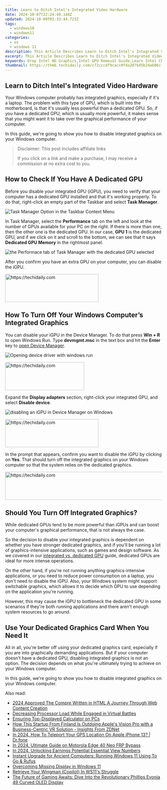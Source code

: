 ```yaml
---
title: Learn to Ditch Intel's Integrated Video Hardware
date: 2024-10-07T22:24:49.148Z
updated: 2024-10-09T03:33:44.723Z
tags:
  - windows10
  - windows11
categories:
  - os
  - windows 11
description: This Article Describes Learn to Ditch Intel's Integrated Video Hardware
excerpt: This Article Describes Learn to Ditch Intel's Integrated Video Hardware
keywords: Drop Intel HD Graphics,Intel GPU Removal Guide,Learn Intel Chipset Exclusion,Skip Intel's Video Features,Bypass Intel Integrated Video,Ditch Intel Graphics Support,Remove Intel Video Hardware
thumbnail: https://thmb.techidaily.com/c72cccdf9cacc0fda207b45b24ab86cf2fde475b85a4b94012ab008856dbcd1d.jpg
---
```


## Learn to Ditch Intel's Integrated Video Hardware

 Your Windows computer probably has integrated graphics, especially if it's a laptop. The problem with this type of GPU, which is built into the motherboard, is that it's usually less powerful than a dedicated GPU. So, if you have a dedicated GPU, which is usually more powerful, it makes sense that you might want it to take over the graphical performance of your computer.

 In this guide, we're going to show you how to disable integrated graphics on your Windows computer.

>  Disclaimer: This post includes affiliate links
>
>  If you click on a link and make a purchase, I may receive a commission at no extra cost to you.
>

## How to Check If You Have A Dedicated GPU

 Before you disable your integrated GPU (iGPU), you need to verify that your computer has a dedicated GPU installed and that it's working properly. To do that, right-click an empty part of the Taskbar and select **Task Manager**.

![Task Manager Option in the Taskbar Context Menu](https://static1.makeuseofimages.com/wordpress/wp-content/uploads/2022/11/Task-Manager-Option.jpg)

 In Task Manager, select the **Performance** tab on the left and look at the number of GPUs available for your PC on the right. If there is more than one, then the other one is the dedicated GPU. In our case, **GPU 1** is the dedicated GPU, and if we click on it and scroll to the bottom, we can see that it says **Dedicated GPU Memory** in the rightmost panel.

![the Performace tab of Task Manager with the dedicated GPU selected](https://static1.makeuseofimages.com/wordpress/wp-content/uploads/2023/09/performace-tab-of-task-manager-with-gpu-selected-1.jpg)

 After you confirm you have an extra GPU on your computer, you can disable the iGPU.

<!-- affiliate ads begin -->
<a href="https://aligracehair.sjv.io/c/5597632/1885943/19272" target="_top" id="1885943">
  <img src="//a.impactradius-go.com/display-ad/19272-1885943" border="0" alt="https://techidaily.com" width="300" height="90"/>
</a>
<img height="0" width="0" src="https://aligracehair.sjv.io/i/5597632/1885943/19272" style="position:absolute;visibility:hidden;" border="0" />
<!-- affiliate ads end -->

## How To Turn Off Your Windows Computer’s Integrated Graphics

 You can disable your iGPU in the Device Manager. To do that press **Win + R** to open Windows Run. Type **devmgmt.msc** in the text box and hit the **Enter** key to [open Device Manager](https://www.makeuseof.com/windows-open-device-manager/).

![Opening device driver with windows run](https://static1.makeuseofimages.com/wordpress/wp-content/uploads/2022/01/opening-device-manager-with-run.png)

<!-- affiliate ads begin -->
<a href="https://25home.pxf.io/c/5597632/2148641/16836" target="_top" id="2148641">
  <img src="//a.impactradius-go.com/display-ad/16836-2148641" border="0" alt="https://techidaily.com" width="254" height="90"/>
</a>
<img height="0" width="0" src="https://25home.pxf.io/i/5597632/2148641/16836" style="position:absolute;visibility:hidden;" border="0" />
<!-- affiliate ads end -->

 Expand the **Display adapters** section, right-click your integrated GPU, and select **Disable device**.

![disabling an iGPU in Device Manager on Windows](https://static1.makeuseofimages.com/wordpress/wp-content/uploads/2023/09/disabling-igpu-in-device-manager.jpg)

<!-- affiliate ads begin -->
<a href="https://laganoo.pxf.io/c/5597632/1657395/16446" target="_top" id="1657395">
  <img src="//a.impactradius-go.com/display-ad/16446-1657395" border="0" alt="https://techidaily.com" width="300" height="90"/>
</a>
<img height="0" width="0" src="https://laganoo.pxf.io/i/5597632/1657395/16446" style="position:absolute;visibility:hidden;" border="0" />
<!-- affiliate ads end -->

 In the prompt that appears, confirm you want to disable the iGPU by clicking on **Yes**. That should turn off the integrated graphics on your Windows computer so that the system relies on the dedicated graphics.

<!-- affiliate ads begin -->
<a href="https://appsumo.8odi.net/c/5597632/2105866/7443" target="_top" id="2105866">
  <img src="//a.impactradius-go.com/display-ad/7443-2105866" border="0" alt="https://techidaily.com" width="728" height="90"/>
</a>
<img height="0" width="0" src="https://appsumo.8odi.net/i/5597632/2105866/7443" style="position:absolute;visibility:hidden;" border="0" />
<!-- affiliate ads end -->

## Should You Turn Off Integrated Graphics?

 While dedicated GPUs tend to be more powerful than iGPUs and can boost your computer's graphical performance, that is not always the case.

 So the decision to disable your integrated graphics is dependent on whether you have stronger dedicated graphics, and if you'll be running a lot of graphics-intensive applications, such as games and design software. As we covered in our [integrated vs. dedicated GPU](https://www.makeuseof.com/tag/can-shared-graphics-finally-compete-with-a-dedicated-graphics-card/) guide, dedicated GPUs are ideal for more intense operations.

 On the other hand, if you're not running anything graphics-intensive applications, or you need to reduce power consumption on a laptop, you don't need to disable the iGPU. Also, your Windows system might support switchable graphics, which allows it to decide which GPU to use depending on the application you're running.

 However, this may cause the iGPU to bottleneck the dedicated GPU in some scenarios if they're both running applications and there aren't enough system resources to go around.

## Use Your Dedicated Graphics Card When You Need It

 All in all, you're better off using your dedicated graphics card, especially if you are into graphically demanding applications. But if your computer doesn't have a dedicated GPU, disabling integrated graphics is not an option. The decision depends on what you're ultimately trying to achieve on your Windows computer.

 In this guide, we're going to show you how to disable integrated graphics on your Windows computer.

<span class="atpl-alsoreadstyle">Also read:</span>
<div><ul>
<li><a href="https://twitter-videos.techidaily.com/2024-approved-the-compre-written-in-html-a-journey-through-web-content-creation/"><u>2024 Approved The Compre Written in HTML A Journey Through Web Content Creation</u></a></li>
<li><a href="https://win11-tips.techidaily.com/decreasing-processor-load-while-engaged-in-virtual-battles/"><u>Decreasing Processor Load While Engaged in Virtual Battles</u></a></li>
<li><a href="https://win11-tips.techidaily.com/ensuring-top-displayed-calculator-on-pcs/"><u>Ensuring Top-Displayed Calculator on PCs</u></a></li>
<li><a href="https://technical-tips.techidaily.com/how-this-startup-from-finland-is-outdoing-apples-vision-pro-with-a-business-centric-vr-solution-insights-from-zdnet/"><u>How This Startup From Finland Is Outdoing Apple's Vision Pro with a Business-Centric VR Solution - Insights From ZDNet</u></a></li>
<li><a href="https://blog-min.techidaily.com/in-2024-how-to-teleport-your-gps-location-on-apple-iphone-13-drfone-by-drfone-virtual-ios/"><u>In 2024, How To Teleport Your GPS Location On Apple iPhone 13? | Dr.fone</u></a></li>
<li><a href="https://android-frp.techidaily.com/in-2024-ultimate-guide-on-motorola-edge-40-neo-frp-bypass-by-drfone-android/"><u>In 2024, Ultimate Guide on Motorola Edge 40 Neo FRP Bypass</u></a></li>
<li><a href="https://youtube-stream.techidaily.com/in-2024-unlocking-earnings-potential-essential-view-numbers/"><u>In 2024, Unlocking Earnings Potential Essential View Numbers</u></a></li>
<li><a href="https://win11-tips.techidaily.com/instant-upgrade-for-ancient-computers-running-windows-11-using-to-go-and-rufus/"><u>Instant Upgrade for Ancient Computers: Running Windows 11 Using To Go & Rufus</u></a></li>
<li><a href="https://win11-tips.techidaily.com/overcoming-missing-display-in-windows-11/"><u>Overcoming Missing Display in Windows 11</u></a></li>
<li><a href="https://win11-tips.techidaily.com/retrieve-your-wingman-copilot-in-ws11s-struggle/"><u>Retrieve Your Wingman (Copilot) In WS11's Struggle</u></a></li>
<li><a href="https://buynow-marvelous.techidaily.com/the-future-of-gaming-awaits-dive-into-the-revolutionary-phillips-evonia-49-curved-oled-display/"><u>The Future of Gaming Awaits: Dive Into the Revolutionary Phillips Evonia 49 Curved OLED Display</u></a></li>
</ul></div>

<ins class="adsbygoogle"
      style="display:block"
      data-ad-client="ca-pub-7571918770474297"
      data-ad-slot="8358498916"
      data-ad-format="auto"
      data-full-width-responsive="true"></ins>
    